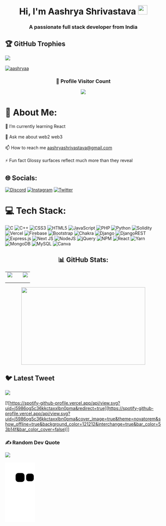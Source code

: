 <h1 align="center">Hi, I'm Aashrya Shrivastava <img src = "https://raw.githubusercontent.com/MartinHeinz/MartinHeinz/master/wave.gif" width = 30px height = 30px></h1>
<h3 align="center">A passionate full stack developer from India</h3>

## 🏆 GitHub Trophies
![](https://github-profile-trophy.vercel.app/?username=oxymoron16&theme=radical&no-frame=true&no-bg=false&margin-w=4)

<p align="left"> <a href="https://twitter.com/aashryaa" target="blank"><img src="https://img.shields.io/twitter/follow/aashryaa?logo=twitter&style=for-the-badge" alt="aashryaa" /></a> </p>

<div align=center>
  <h3><b>📍 Profile Visitor Count</b></h3>
</div>
    
<!-- retro visitor counter -->  
<p align="center" >   
  <img src="https://profile-counter.glitch.me/OXYMORON16/count.svg" />  
</p>


# 💫 About Me:
🌱 I’m currently learning React<br><br>💬 Ask me about web2 web3<br><br>📫 How to reach me aashryashrivastava@gmail.com<br><br>⚡ Fun fact Glossy surfaces reflect much more than they reveal


## 🌐 Socials:
[![Discord](https://img.shields.io/badge/Discord-%237289DA.svg?logo=discord&logoColor=white)](https://discord.gg/aashrya#9084) [![Instagram](https://img.shields.io/badge/Instagram-%23E4405F.svg?logo=Instagram&logoColor=white)](https://instagram.com/aashryahimself) [![Twitter](https://img.shields.io/badge/Twitter-%231DA1F2.svg?logo=Twitter&logoColor=white)](https://twitter.com/aashryaa) 

# 💻 Tech Stack:
![C](https://img.shields.io/badge/c-%2300599C.svg?style=for-the-badge&logo=c&logoColor=white) ![C++](https://img.shields.io/badge/c++-%2300599C.svg?style=for-the-badge&logo=c%2B%2B&logoColor=white) ![CSS3](https://img.shields.io/badge/css3-%231572B6.svg?style=for-the-badge&logo=css3&logoColor=white) ![HTML5](https://img.shields.io/badge/html5-%23E34F26.svg?style=for-the-badge&logo=html5&logoColor=white) ![JavaScript](https://img.shields.io/badge/javascript-%23323330.svg?style=for-the-badge&logo=javascript&logoColor=%23F7DF1E) ![PHP](https://img.shields.io/badge/php-%23777BB4.svg?style=for-the-badge&logo=php&logoColor=white) ![Python](https://img.shields.io/badge/python-3670A0?style=for-the-badge&logo=python&logoColor=ffdd54) ![Solidity](https://img.shields.io/badge/Solidity-%23363636.svg?style=for-the-badge&logo=solidity&logoColor=white) ![Vercel](https://img.shields.io/badge/vercel-%23000000.svg?style=for-the-badge&logo=vercel&logoColor=white) ![Firebase](https://img.shields.io/badge/firebase-%23039BE5.svg?style=for-the-badge&logo=firebase) ![Bootstrap](https://img.shields.io/badge/bootstrap-%23563D7C.svg?style=for-the-badge&logo=bootstrap&logoColor=white) ![Chakra](https://img.shields.io/badge/chakra-%234ED1C5.svg?style=for-the-badge&logo=chakraui&logoColor=white) ![Django](https://img.shields.io/badge/django-%23092E20.svg?style=for-the-badge&logo=django&logoColor=white) ![DjangoREST](https://img.shields.io/badge/DJANGO-REST-ff1709?style=for-the-badge&logo=django&logoColor=white&color=ff1709&labelColor=gray) ![Express.js](https://img.shields.io/badge/express.js-%23404d59.svg?style=for-the-badge&logo=express&logoColor=%2361DAFB) ![Next JS](https://img.shields.io/badge/Next-black?style=for-the-badge&logo=next.js&logoColor=white) ![NodeJS](https://img.shields.io/badge/node.js-6DA55F?style=for-the-badge&logo=node.js&logoColor=white) ![jQuery](https://img.shields.io/badge/jquery-%230769AD.svg?style=for-the-badge&logo=jquery&logoColor=white) ![NPM](https://img.shields.io/badge/NPM-%23000000.svg?style=for-the-badge&logo=npm&logoColor=white) ![React](https://img.shields.io/badge/react-%2320232a.svg?style=for-the-badge&logo=react&logoColor=%2361DAFB) ![Yarn](https://img.shields.io/badge/yarn-%232C8EBB.svg?style=for-the-badge&logo=yarn&logoColor=white) ![MongoDB](https://img.shields.io/badge/MongoDB-%234ea94b.svg?style=for-the-badge&logo=mongodb&logoColor=white) ![MySQL](https://img.shields.io/badge/mysql-%2300f.svg?style=for-the-badge&logo=mysql&logoColor=white) ![Canva](https://img.shields.io/badge/Canva-%2300C4CC.svg?style=for-the-badge&logo=Canva&logoColor=white)

<div align="center">
  <h2>📊 GitHub Stats:</h2>
  <table style="border-collapse: collapse; border: none;">
    <tr style="border: none;">
      <td style="border: none;">
        <img src="https://github-readme-stats.vercel.app/api?username=oxymoron16&theme=radical&hide_border=true&include_all_commits=true&count_private=true" style="width: 100%; max-width: 400px; margin-right: 10px; margin-bottom: 10px;" />
      </td>
      <td style="border: none;">
        <img src="https://github-readme-streak-stats.herokuapp.com/?user=oxymoron16&theme=radical&hide_border=true" style="width: 100%; max-width: 400px; margin-left: 10px; margin-bottom: 10px;" />
      </td>
    </tr>
  </table>
  <img align="center" src="https://github-readme-stats.vercel.app/api/top-langs/?username=oxymoron16&theme=radical&hide_border=true&include_all_commits=true&count_private=true&layout=compact" height="250" width="400" />
</div>



## 🐦 Latest Tweet
[![](https://gtce.itsvg.in/api?username=aashryaa)](https://github.com/VishwaGauravIn/github-twitter-card-embed)


<!-- Spotify Track -->  

[![https://spotify-github-profile.vercel.app/api/view.svg?uid=j5986og5c36kkctaxxlbn0pma&redirect=true][https://spotify-github-profile.vercel.app/api/view.svg?uid=j5986og5c36kkctaxxlbn0pma&cover_image=true&theme=novatorem&show_offline=true&background_color=121212&interchange=true&bar_color=53b14f&bar_color_cover=false)]]

### ✍️ Random Dev Quote
![](https://quotes-github-readme.vercel.app/api?type=horizontal&theme=radical)

![snake gif](https://github.com/OXYMORON16/OXYMORON16/blob/output/github-contribution-grid-snake.svg)


